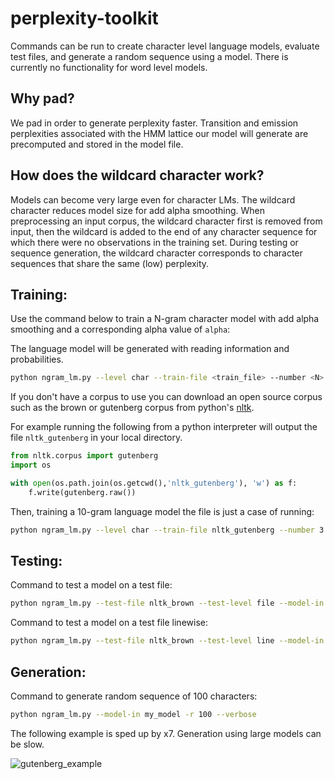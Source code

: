 # perplexity-toolkit

Commands can be run to create character level language models, evaluate test files, and generate a random sequence using a model. There is currently no functionality for word level models.

## Why pad?

We pad in order to generate perplexity faster. Transition and emission perplexities associated with the HMM lattice our model will generate are precomputed and stored in the model file.

## How does the wildcard character work?

Models can become very large even for character LMs. The wildcard character reduces model size for add alpha smoothing. When preprocessing an input corpus, the wildcard character first is removed from input, then the wildcard is added to the end of any character sequence for which there were no observations in the training set. During testing or sequence generation, the wildcard character corresponds to character sequences that share the same (low) perplexity.

## Training:

Use the command below to train a N-gram character model with add alpha smoothing and a corresponding alpha value of `alpha`:

The language model will be generated with reading information and probabilities.

```bash
python ngram_lm.py --level char --train-file <train_file> --number <N> --alpha <alpha> -o <model> --diacritics <diacritics_list> --wildcard "~" --verbose --punctuations <punctuation_list> --lower
```

If you don't have a corpus to use you can download an open source corpus such as the brown or gutenberg corpus from python's [nltk](https://www.nltk.org/).

For example running the following from a python interpreter will output the file `nltk_gutenberg` in your local directory.

```python
from nltk.corpus import gutenberg
import os

with open(os.path.join(os.getcwd(),'nltk_gutenberg'), 'w') as f:
    f.write(gutenberg.raw())

```

Then, training a 10-gram language model the file is just a case of running:

```bash
python ngram_lm.py --level char --train-file nltk_gutenberg --number 3 --alpha 0.3 -o gutenberg_model --diacritics ./diacritics/en-GB --wildcard "~" --verbose --punctuations punctuations/set1 --lower
```


## Testing:

Command to test a model on a test file:
```bash
python ngram_lm.py --test-file nltk_brown --test-level file --model-in gutenberg_model --verbose
```

Command to test a model on a test file linewise:
```bash
python ngram_lm.py --test-file nltk_brown --test-level line --model-in gutenberg_model --verbose
```

## Generation:

Command to generate random sequence of 100 characters:

```bash
python ngram_lm.py --model-in my_model -r 100 --verbose
```
The following example is sped up by x7. Generation using large models can be slow.

![gutenberg_example](https://github.com/klebster2/perplexity-toolkit/blob/master/gutenberg_example.gif "An example of generating characters using a 10-gram gutenberg model")
